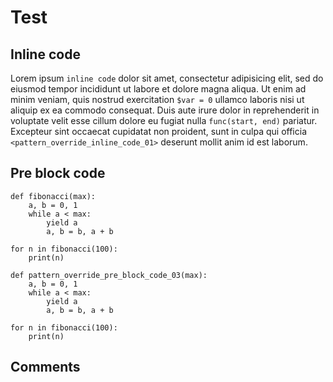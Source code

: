 # Test

## Inline code

Lorem ipsum `inline code` dolor sit amet, consectetur adipisicing elit, sed do eiusmod
tempor incididunt ut labore et dolore magna aliqua. Ut enim ad minim veniam,
quis nostrud exercitation `$var = 0` ullamco laboris nisi ut aliquip ex ea commodo
consequat. Duis aute irure dolor in reprehenderit in voluptate velit esse
cillum dolore eu fugiat nulla `func(start, end)` pariatur. Excepteur sint occaecat cupidatat non
proident, sunt in culpa qui officia `<pattern_override_inline_code_01>` deserunt mollit anim id est laborum.

## Pre block code

    def fibonacci(max):
        a, b = 0, 1
        while a < max:
            yield a
            a, b = b, a + b

    for n in fibonacci(100):
        print(n)

    def pattern_override_pre_block_code_03(max):
        a, b = 0, 1
        while a < max:
            yield a
            a, b = b, a + b

    for n in fibonacci(100):
        print(n)

## Comments

<!-- test of comments -->

<!-- pattern_override_comments-04 -->
